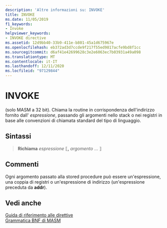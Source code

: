 ```yaml
---
description: 'Altre informazioni su: INVOKE'
title: INVOKE
ms.date: 11/05/2019
f1_keywords:
- Invoke
helpviewer_keywords:
- INVOKE directive
ms.assetid: 12d9bb40-33b9-411e-b801-45a1d675967e
ms.openlocfilehash: eb372ad3d7ccde9f217f55ed9817acfe9bd8f1cc
ms.sourcegitcommit: d6af41e42699628c3e2e6063ec7b03931a49a098
ms.translationtype: MT
ms.contentlocale: it-IT
ms.lasthandoff: 12/11/2020
ms.locfileid: "97129844"
---
```

# <a name="invoke"></a>INVOKE

(solo MASM a 32 bit). Chiama la routine in corrispondenza dell'indirizzo fornito dall' *espressione*, passando gli argomenti nello stack o nei registri in base alle convenzioni di chiamata standard del tipo di linguaggio.

## <a name="syntax"></a>Sintassi

> **Richiama** *espressione* ⟦__,__ *argomento* ... ⟧

## <a name="remarks"></a>Commenti

Ogni argomento passato alla stored procedure può essere un'espressione, una coppia di registri o un'espressione di indirizzo (un'espressione preceduta da **addr**).

## <a name="see-also"></a>Vedi anche

[Guida di riferimento alle direttive](directives-reference.md)\
[Grammatica BNF di MASM](masm-bnf-grammar.md)
